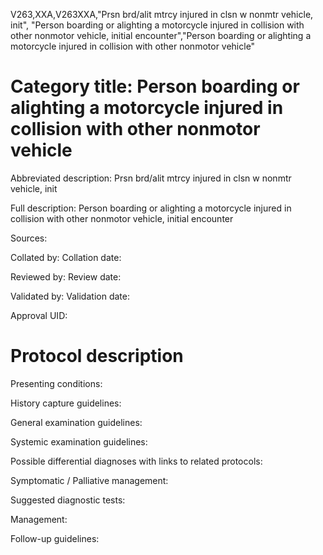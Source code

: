 V263,XXA,V263XXA,"Prsn brd/alit mtrcy injured in clsn w nonmtr vehicle, init", "Person boarding or alighting a motorcycle injured in collision with other nonmotor vehicle, initial encounter","Person boarding or alighting a motorcycle injured in collision with other nonmotor vehicle"
# Category title: Person boarding or alighting a motorcycle injured in collision with other nonmotor vehicle

Abbreviated description: Prsn brd/alit mtrcy injured in clsn w nonmtr vehicle, init

Full description: Person boarding or alighting a motorcycle injured in collision with other nonmotor vehicle, initial encounter

Sources:

Collated by:
Collation date:

Reviewed by:
Review date:

Validated by:
Validation date:

Approval UID:

# Protocol description

Presenting conditions:

History capture guidelines:

General examination guidelines:

Systemic examination guidelines:

Possible differential diagnoses with links to related protocols:

Symptomatic / Palliative management:

Suggested diagnostic tests:

Management:

Follow-up guidelines:

